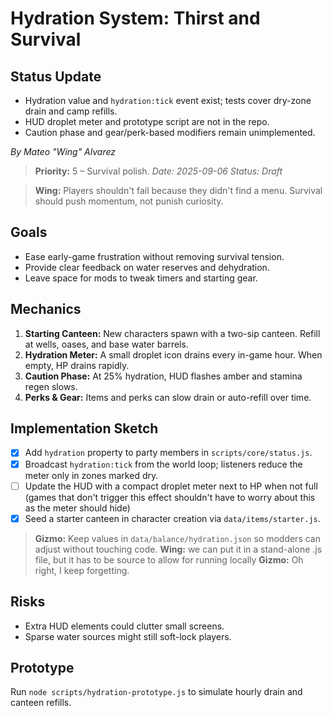 # Hydration System: Thirst and Survival

## Status Update
- Hydration value and `hydration:tick` event exist; tests cover dry-zone drain and camp refills.
- HUD droplet meter and prototype script are not in the repo.
- Caution phase and gear/perk-based modifiers remain unimplemented.

*By Mateo "Wing" Alvarez*
> **Priority:** 5 – Survival polish.
*Date: 2025-09-06*
*Status: Draft*

> **Wing:** Players shouldn't fail because they didn't find a menu. Survival should push momentum, not punish curiosity.

## Goals
- Ease early-game frustration without removing survival tension.
- Provide clear feedback on water reserves and dehydration.
- Leave space for mods to tweak timers and starting gear.

## Mechanics
1. **Starting Canteen:** New characters spawn with a two-sip canteen. Refill at wells, oases, and base water barrels.
2. **Hydration Meter:** A small droplet icon drains every in-game hour. When empty, HP drains rapidly.
3. **Caution Phase:** At 25% hydration, HUD flashes amber and stamina regen slows.
4. **Perks & Gear:** Items and perks can slow drain or auto-refill over time.

## Implementation Sketch
- [x] Add `hydration` property to party members in `scripts/core/status.js`.
 - [x] Broadcast `hydration:tick` from the world loop; listeners reduce the meter only in zones marked dry.
- [ ] Update the HUD with a compact droplet meter next to HP when not full (games that don't trigger this effect shouldn't have to worry about this as the meter should hide)
- [x] Seed a starter canteen in character creation via `data/items/starter.js`.

> **Gizmo:** Keep values in `data/balance/hydration.json` so modders can adjust without touching code.
> **Wing:** we can put it in a stand-alone .js file, but it has to be source to allow for running locally
> **Gizmo:** Oh right, I keep forgetting.

## Risks
- Extra HUD elements could clutter small screens.
- Sparse water sources might still soft-lock players.

## Prototype
Run `node scripts/hydration-prototype.js` to simulate hourly drain and canteen refills.
